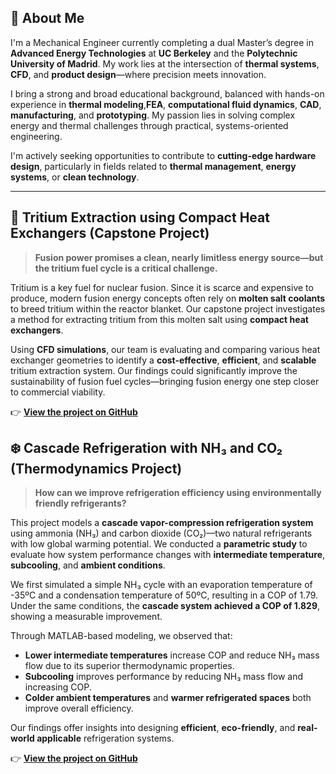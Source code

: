 ## 👋 About Me

I'm a Mechanical Engineer currently completing a dual Master’s degree in **Advanced Energy Technologies** at **UC Berkeley** and the **Polytechnic University of Madrid**. My work lies at the intersection of **thermal systems**, **CFD**, and **product design**—where precision meets innovation.

I bring a strong and broad educational background, balanced with hands-on experience in **thermal modeling**,**FEA**, **computational fluid dynamics**, **CAD**, **manufacturing**, and **prototyping**. My passion lies in solving complex energy and thermal challenges through practical, systems-oriented engineering.

I'm actively seeking opportunities to contribute to **cutting-edge hardware design**, particularly in fields related to **thermal management**, **energy systems**, or **clean technology**.

---

## 📄 Tritium Extraction using Compact Heat Exchangers (Capstone Project)

> **Fusion power promises a clean, nearly limitless energy source—but the tritium fuel cycle is a critical challenge.**

Tritium is a key fuel for nuclear fusion. Since it is scarce and expensive to produce, modern fusion energy concepts often rely on **molten salt coolants** to breed tritium within the reactor blanket. Our capstone project investigates a method for extracting tritium from this molten salt using **compact heat exchangers**.

Using **CFD simulations**, our team is evaluating and comparing various heat exchanger geometries to identify a **cost-effective**, **efficient**, and **scalable** tritium extraction system. Our findings could significantly improve the sustainability of fusion fuel cycles—bringing fusion energy one step closer to commercial viability.

👉 **[View the project on GitHub](https://github.com/estebanlabrador/Tritium-Extraction-Unit)**


## ❄️ Cascade Refrigeration with NH₃ and CO₂ (Thermodynamics Project)

> **How can we improve refrigeration efficiency using environmentally friendly refrigerants?**

This project models a **cascade vapor-compression refrigeration system** using ammonia (NH₃) and carbon dioxide (CO₂)—two natural refrigerants with low global warming potential. We conducted a **parametric study** to evaluate how system performance changes with **intermediate temperature**, **subcooling**, and **ambient conditions**.

We first simulated a simple NH₃ cycle with an evaporation temperature of -35ºC and a condensation temperature of 50ºC, resulting in a COP of 1.79. Under the same conditions, the **cascade system achieved a COP of 1.829**, showing a measurable improvement.

Through MATLAB-based modeling, we observed that:
- **Lower intermediate temperatures** increase COP and reduce NH₃ mass flow due to its superior thermodynamic properties.
- **Subcooling** improves performance by reducing NH₃ mass flow and increasing COP.
- **Colder ambient temperatures** and **warmer refrigerated spaces** both improve overall efficiency.

Our findings offer insights into designing **efficient**, **eco-friendly**, and **real-world applicable** refrigeration systems.

👉 **[View the project on GitHub](https://github.com/estebanlabrador/Cascade-Refrigeration)**


